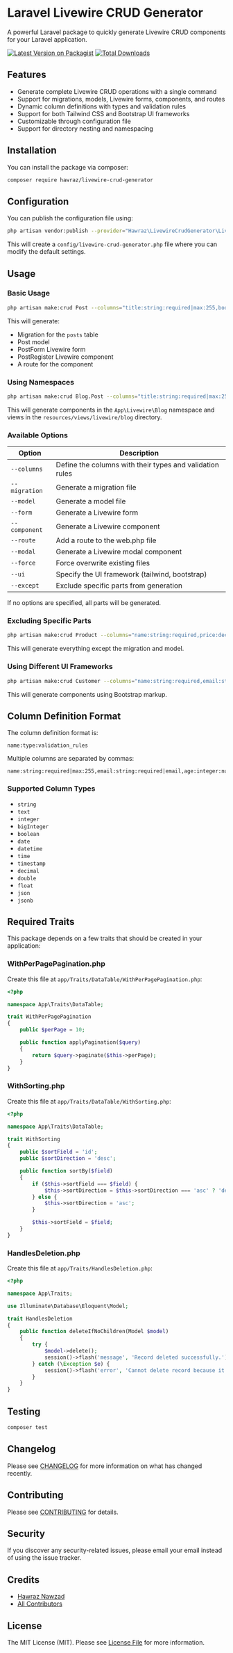 # Laravel Livewire CRUD Generator

A powerful Laravel package to quickly generate Livewire CRUD components for your Laravel application.

[![Latest Version on Packagist](https://img.shields.io/packagist/v/hawraz/livewire-crud-generator.svg?style=flat-square)](https://packagist.org/packages/hawraz/livewire-crud-generator)
[![Total Downloads](https://img.shields.io/packagist/dt/hawraz/livewire-crud-generator.svg?style=flat-square)](https://packagist.org/packages/hawraz/livewire-crud-generator)

## Features

- Generate complete Livewire CRUD operations with a single command
- Support for migrations, models, Livewire forms, components, and routes
- Dynamic column definitions with types and validation rules
- Support for both Tailwind CSS and Bootstrap UI frameworks
- Customizable through configuration file
- Support for directory nesting and namespacing

## Installation

You can install the package via composer:

```bash
composer require hawraz/livewire-crud-generator
```

## Configuration

You can publish the configuration file using:

```bash
php artisan vendor:publish --provider="Hawraz\LivewireCrudGenerator\LivewireCrudGeneratorServiceProvider" --tag="config"
```

This will create a `config/livewire-crud-generator.php` file where you can modify the default settings.

## Usage

### Basic Usage

```bash
php artisan make:crud Post --columns="title:string:required|max:255,body:text:required|min:50,published:boolean:nullable"
```

This will generate:
- Migration for the `posts` table
- Post model
- PostForm Livewire form
- PostRegister Livewire component
- A route for the component

### Using Namespaces

```bash
php artisan make:crud Blog.Post --columns="title:string:required|max:255,body:text:required|min:50,published:boolean:nullable"
```

This will generate components in the `App\Livewire\Blog` namespace and views in the `resources/views/livewire/blog` directory.

### Available Options

| Option | Description |
|--------|-------------|
| `--columns` | Define the columns with their types and validation rules |
| `--migration` | Generate a migration file |
| `--model` | Generate a model file |
| `--form` | Generate a Livewire form |
| `--component` | Generate a Livewire component |
| `--route` | Add a route to the web.php file |
| `--modal` | Generate a Livewire modal component |
| `--force` | Force overwrite existing files |
| `--ui` | Specify the UI framework (tailwind, bootstrap) |
| `--except` | Exclude specific parts from generation |

If no options are specified, all parts will be generated.

### Excluding Specific Parts

```bash
php artisan make:crud Product --columns="name:string:required,price:decimal:required" --except="migration,model"
```

This will generate everything except the migration and model.

### Using Different UI Frameworks

```bash
php artisan make:crud Customer --columns="name:string:required,email:string:required|email" --ui=bootstrap
```

This will generate components using Bootstrap markup.

## Column Definition Format

The column definition format is:

```
name:type:validation_rules
```

Multiple columns are separated by commas:

```
name:string:required|max:255,email:string:required|email,age:integer:nullable|min:18
```

### Supported Column Types

- `string`
- `text`
- `integer`
- `bigInteger`
- `boolean`
- `date`
- `datetime`
- `time`
- `timestamp`
- `decimal`
- `double`
- `float`
- `json`
- `jsonb`

## Required Traits

This package depends on a few traits that should be created in your application:

### WithPerPagePagination.php

Create this file at `app/Traits/DataTable/WithPerPagePagination.php`:

```php
<?php

namespace App\Traits\DataTable;

trait WithPerPagePagination
{
    public $perPage = 10;

    public function applyPagination($query)
    {
        return $query->paginate($this->perPage);
    }
}
```

### WithSorting.php

Create this file at `app/Traits/DataTable/WithSorting.php`:

```php
<?php

namespace App\Traits\DataTable;

trait WithSorting
{
    public $sortField = 'id';
    public $sortDirection = 'desc';

    public function sortBy($field)
    {
        if ($this->sortField === $field) {
            $this->sortDirection = $this->sortDirection === 'asc' ? 'desc' : 'asc';
        } else {
            $this->sortDirection = 'asc';
        }

        $this->sortField = $field;
    }
}
```

### HandlesDeletion.php

Create this file at `app/Traits/HandlesDeletion.php`:

```php
<?php

namespace App\Traits;

use Illuminate\Database\Eloquent\Model;

trait HandlesDeletion
{
    public function deleteIfNoChildren(Model $model)
    {
        try {
            $model->delete();
            session()->flash('message', 'Record deleted successfully.');
        } catch (\Exception $e) {
            session()->flash('error', 'Cannot delete record because it has related records.');
        }
    }
}
```

## Testing

```bash
composer test
```

## Changelog

Please see [CHANGELOG](CHANGELOG.md) for more information on what has changed recently.

## Contributing

Please see [CONTRIBUTING](CONTRIBUTING.md) for details.

## Security

If you discover any security-related issues, please email your email instead of using the issue tracker.

## Credits

- [Hawraz Nawzad](https://github.com/hawraz93)
- [All Contributors](../../contributors)

## License

The MIT License (MIT). Please see [License File](LICENSE.md) for more information.